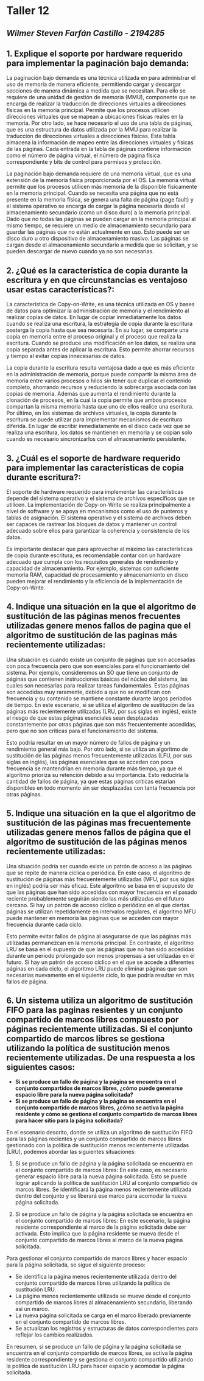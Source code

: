 # Taller 12
## *Wilmer Steven Farfán Castillo - 2194285*

## 1. Explique el soporte por hardware requerido para implementar la paginación bajo demanda:

La paginación bajo demanda es una técnica utilizada en para administrar el uso de memoria de manera eficiente, permitiendo cargar y descargar secciones de manera dinámica a medida que se necesitan. Para ello se requiere de una unidad de gestión de memoria (MMU), componente que se encarga de realizar la traducción de direcciones virtuales a direcciones físicas en la memoria principal. Permite que los procesos utilicen direcciones virtuales que se mapean a ubicaciones físicas reales en la memoria. Por otro lado, se hace necesario el uso de una tabla de páginas, que es una estructura de datos utilizada por la MMU para realizar la traducción de direcciones virtuales a direcciones físicas. Esta tabla almacena la información de mapeo entre las direcciones virtuales y físicas de las páginas. Cada entrada en la tabla de páginas contiene información como el número de página virtual, el número de página física correspondiente y bits de control para permisos y protección.

La paginación bajo demanda requiere de una memoria virtual, que es una extensión de la memoria física proporcionada por el OS. La memoria virtual permite que los procesos utilicen más memoria de la disponible físicamente en la memoria principal. Cuando se necesita una página que no está presente en la memoria física, se genera una falta de página (page fault) y el sistema operativo se encarga de cargar la página necesaria desde el almacenamiento secundario (como un disco duro) a la memoria principal. Dado que no todas las páginas se pueden cargar en la memoria principal al mismo tiempo, se requiere un medio de almacenamiento secundario para guardar las páginas que no están actualmente en uso. Esto puede ser un disco duro u otro dispositivo de almacenamiento masivo. Las páginas se cargan desde el almacenamiento secundario a medida que se solicitan, y se pueden descargar de nuevo cuando ya no son necesarias.


## 2. ¿Qué es la característica de copia durante la escritura y en que circunstancias es ventajoso usar estas características?:

La característica de Copy-on-Write, es una técnica utilizada en OS y bases de datos para optimizar la administración de memoria y el rendimiento al realizar copias de datos. En lugar de copiar inmediatamente los datos cuando se realiza una escritura, la estrategia de copia durante la escritura posterga la copia hasta que sea necesaria. En su lugar, se comparte una copia en memoria entre el proceso original y el proceso que realiza la escritura. Cuando se produce una modificación en los datos, se realiza una copia separada antes de aplicar la escritura. Esto permite ahorrar recursos y tiempo al evitar copias innecesarias de datos.

La copia durante la escritura resulta ventajosa dado a que es más eficiente en la administración de memoria, porque puede compartir la misma área de memoria entre varios procesos o hilos sin tener que duplicar el contenido completo, ahorrando recursos y reduciendo la sobrecarga asociada con las copias de memoria. Además que aumenta el rendimiento durante la clonación de procesos, en la cual la copia permite que ambos procesos compartan la misma memoria hasta que uno de ellos realice una escritura. Por último, en los sistemas de archivos virtuales, la copia durante la escritura se puede utilizar para implementar mecanismos de escritura diferida. En lugar de escribir inmediatamente en el disco cada vez que se realiza una escritura, los datos se mantienen en memoria y se copian solo cuando es necesario sincronizarlos con el almacenamiento persistente.


## 3. ¿Cuál es el soporte de hardware requerido para implementar las características de copia durante escritura?:

El soporte de hardware requerido para implementar las características depende del sistema operativo y el sistema de archivos específicos que se utilicen. La implementación de Copy-on-Write se realiza principalmente a nivel de software y se apoya en mecanismos como el uso de punteros y tablas de asignación. El sistema operativo y el sistema de archivos deben ser capaces de rastrear los bloques de datos y mantener un control adecuado sobre ellos para garantizar la coherencia y consistencia de los datos.

Es importante destacar que para aprovechar al máximo las características de copia durante escritura, es recomendable contar con un hardware adecuado que cumpla con los requisitos generales de rendimiento y capacidad de almacenamiento. Por ejemplo, sistemas con suficiente memoria RAM, capacidad de procesamiento y almacenamiento en disco pueden mejorar el rendimiento y la eficiencia de la implementación de Copy-on-Write.


## 4. Indique una situación en la que el algoritmo de sustitución de las páginas menos frecuentes utilizadas genere menos fallos de pagina que el algoritmo de sustitución de las paginas más recientemente utilizadas:

Una situación es cuando existe un conjunto de páginas que son accesadas con poca frecuencia pero que son esenciales para el funcionamiento del sistema. Por ejemplo, consideremos un SO que tiene un conjunto de páginas que contienen instrucciones básicas del núcleo del sistema, las cuales son necesarias para realizar tareas fundamentales. Estas páginas son accedidas muy raramente, debido a que no se modifican con frecuencia y su contenido se mantiene constante durante largos períodos de tiempo. En este escenario, si se utiliza el algoritmo de sustitución de las páginas más recientemente utilizadas (LRU, por sus siglas en inglés), existe el riesgo de que estas páginas esenciales sean desplazadas constantemente por otras páginas que son más frecuentemente accedidas, pero que no son críticas para el funcionamiento del sistema. 

Esto podría resultar en un mayor número de fallos de página y un rendimiento general más bajo. Por otro lado, si se utiliza un algoritmo de sustitución de las páginas menos frecuentemente utilizadas (LFU, por sus siglas en inglés), las páginas esenciales que se acceden con poca frecuencia se mantendrían en memoria durante más tiempo, ya que el algoritmo prioriza su retención debido a su importancia. Esto reduciría la cantidad de fallos de página, ya que estas páginas críticas estarían disponibles en todo momento sin ser desplazadas con tanta frecuencia por otras páginas.


## 5.  Indique una situación en la que el algoritmo de sustitución de las páginas mas frecuentemente utilizadas genere menos fallos de página que el algoritmo de sustitución de las páginas menos recientemente utilizadas:

Una situación podría ser cuando existe un patrón de acceso a las páginas que se repite de manera cíclica o periódica. En este caso, el algoritmo de sustitución de páginas más frecuentemente utilizadas (MFU, por sus siglas en inglés) podría ser más eficaz. Este algoritmo se basa en el supuesto de que las páginas que han sido accedidas con mayor frecuencia en el pasado reciente probablemente seguirán siendo las más utilizadas en el futuro cercano. Si hay un patrón de acceso cíclico o periódico en el que ciertas páginas se utilizan repetidamente en intervalos regulares, el algoritmo MFU puede mantener en memoria las páginas que se acceden con mayor frecuencia durante cada ciclo. 

Esto permite evitar fallos de página al asegurarse de que las páginas más utilizadas permanezcan en la memoria principal. En contraste, el algoritmo LRU se basa en el supuesto de que las páginas que no han sido accedidas durante un período prolongado son menos propensas a ser utilizadas en el futuro. Si hay un patrón de acceso cíclico en el que se accede a diferentes páginas en cada ciclo, el algoritmo LRU puede eliminar páginas que son necesarias nuevamente en el siguiente ciclo, lo que podría resultar en más fallos de página.


## 6. Un sistema utiliza un algoritmo de sustitución FIFO para las paginas resientes y un conjunto compartido de marcos libres compuesto por páginas recientemente utilizadas. Si el conjunto compartido de marcos libres se gestiona utilizando la política de sustitución menos recientemente utilizadas. De una respuesta a los siguientes casos:
- **Si se produce un fallo de página y la página se encuentra en el conjunto compartidos de marcos libres, ¿cómo puede generarse espacio libre para la nueva página solicitada?**
- **Si se produce un fallo de página y la página se encuentra en el conjunto compartido de marcos libres, ¿cómo se activa la página residente y cómo se gestiona el conjunto compartido de marcos libres para hacer sitio para la página solicitada?**


En el escenario descrito, donde se utiliza un algoritmo de sustitución FIFO para las páginas recientes y un conjunto compartido de marcos libres gestionado con la política de sustitución menos recientemente utilizadas (LRU), podemos abordar las siguientes situaciones:

1. Si se produce un fallo de página y la página solicitada se encuentra en el conjunto compartido de marcos libres: En este caso, es necesario generar espacio libre para la nueva página solicitada. Esto se puede lograr aplicando la política de sustitución LRU al conjunto compartido de marcos libres. Se identificará la página menos recientemente utilizada dentro del conjunto y se liberará ese marco para acomodar la nueva página solicitada.

2. Si se produce un fallo de página y la página solicitada se encuentra en el conjunto compartido de marcos libres: En este escenario, la página residente correspondiente al marco de la página solicitada debe ser activada. Esto implica que la página residente se mueva desde el conjunto compartido de marcos libres al marco de la nueva página solicitada.

Para gestionar el conjunto compartido de marcos libres y hacer espacio para la página solicitada, se sigue el siguiente proceso:

- Se identifica la página menos recientemente utilizada dentro del conjunto compartido de marcos libres utilizando la política de sustitución LRU.
- La página menos recientemente utilizada se mueve desde el conjunto compartido de marcos libres al almacenamiento secundario, liberando así un marco.
- La nueva página solicitada se carga en el marco liberado previamente en el conjunto compartido de marcos libres.
- Se actualizan los registros y estructuras de datos correspondientes para reflejar los cambios realizados.

En resumen, si se produce un fallo de página y la página solicitada se encuentra en el conjunto compartido de marcos libres, se activa la página residente correspondiente y se gestiona el conjunto compartido utilizando la política de sustitución LRU para hacer espacio y acomodar la página solicitada.
